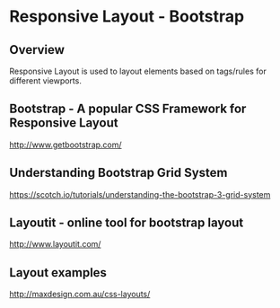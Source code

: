 # Responsive Layout - Bootstrap

## Overview
Responsive Layout is used to layout elements based on tags/rules for different viewports.

## Bootstrap - A popular CSS Framework for Responsive Layout
http://www.getbootstrap.com/

## Understanding Bootstrap Grid System
https://scotch.io/tutorials/understanding-the-bootstrap-3-grid-system

## Layoutit - online tool for bootstrap layout
http://www.layoutit.com/

## Layout examples
http://maxdesign.com.au/css-layouts/
